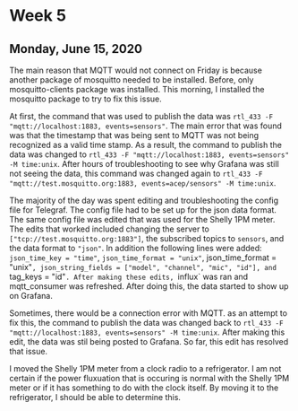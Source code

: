 # Week 5

## Monday, June 15, 2020
The main reason that MQTT would not connect on Friday is because another package of mosquitto needed to be installed. Before, only mosquitto-clients package was installed. This morning, I installed the mosquitto package to try to fix this issue. 

At first, the command that was used to publish the data was `rtl_433 -F "mqtt://localhost:1883, events=sensors"`. The main error that was found was that the timestamp that was being sent to MQTT was not being recognized as a valid time stamp. As a result, the command to publish the data was changed to `rtl_433 -F "mqtt://localhost:1883, events=sensors" -M time:unix`. After hours of troubleshooting to see why Grafana was still not seeing the data, this command was changed again to `rtl_433 -F "mqtt://test.mosquitto.org:1883, events=acep/sensors" -M time:unix`. 

The majority of the day was spent editing and troubleshooting the config file for Telegraf. The config file had to be set up for the json data format. The same config file was edited that was used for the Shelly 1PM meter. The edits that worked included changing the server to `["tcp://test.mosquitto.org:1883"]`, the subscribed topics to `sensors`, and the data format to `"json"`. In addition the following lines were added: `json_time_key = "time"`, `json_time_format = "unix"`, json_time_format = "unix"`, json_string_fields = ["model", "channel", "mic", "id"], and `tag_keys = "id"`. After making these edits, `influx` was ran and mqtt_consumer was refreshed. After doing this, the data started to show up on Grafana.

Sometimes, there would be a connection error with MQTT. as an attempt to fix this, the command to publish the data was changed back to `rtl_433 -F "mqtt://localhost:1883, events=sensors" -M time:unix`. After making this edit, the data was stil being posted to Grafana. So far, this edit has resolved that issue.

I moved the Shelly 1PM meter from a clock radio to a refrigerator. I am not certain if the power fluxuation that is occuring is normal with the Shelly 1PM meter or if it has something to do with the clock itself. By moving it to the refrigerator, I should be able to determine this. 
